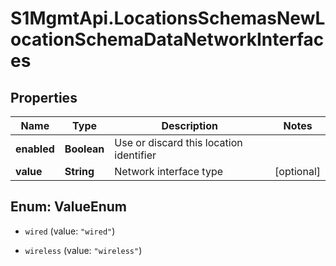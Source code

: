 # S1MgmtApi.LocationsSchemasNewLocationSchemaDataNetworkInterfaces

## Properties
Name | Type | Description | Notes
------------ | ------------- | ------------- | -------------
**enabled** | **Boolean** | Use or discard this location identifier | 
**value** | **String** | Network interface type | [optional] 


<a name="ValueEnum"></a>
## Enum: ValueEnum


* `wired` (value: `"wired"`)

* `wireless` (value: `"wireless"`)




